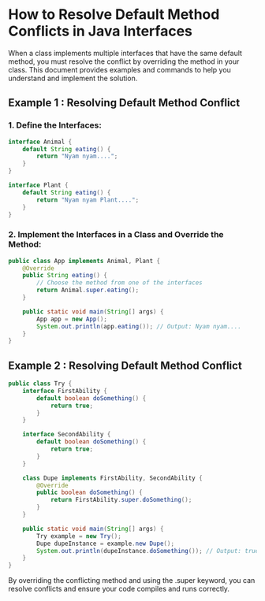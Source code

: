 # How to Resolve Default Method Conflicts in Java Interfaces

When a class implements multiple interfaces that have the same default method, you must resolve the conflict by overriding the method in your class. This document provides examples and commands to help you understand and implement the solution.

## Example 1 : Resolving Default Method Conflict

### 1. Define the Interfaces:

```java
interface Animal {
    default String eating() {
        return "Nyam nyam....";
    }
}

interface Plant {
    default String eating() {
        return "Nyam nyam Plant....";
    }
}

```

### 2. Implement the Interfaces in a Class and Override the Method:

```java
public class App implements Animal, Plant {
    @Override
    public String eating() {
        // Choose the method from one of the interfaces
        return Animal.super.eating();
    }

    public static void main(String[] args) {
        App app = new App();
        System.out.println(app.eating()); // Output: Nyam nyam....
    }
}
```

## Example 2 : Resolving Default Method Conflict

```java
public class Try {
    interface FirstAbility {
        default boolean doSomething() {
            return true;
        }
    }

    interface SecondAbility {
        default boolean doSomething() {
            return true;
        }
    }

    class Dupe implements FirstAbility, SecondAbility {
        @Override
        public boolean doSomething() {
            return FirstAbility.super.doSomething();
        }
    }

    public static void main(String[] args) {
        Try example = new Try();
        Dupe dupeInstance = example.new Dupe();
        System.out.println(dupeInstance.doSomething()); // Output: true
    }
}

```

By overriding the conflicting method and using the .super keyword, you can resolve conflicts and ensure your code compiles and runs correctly.
